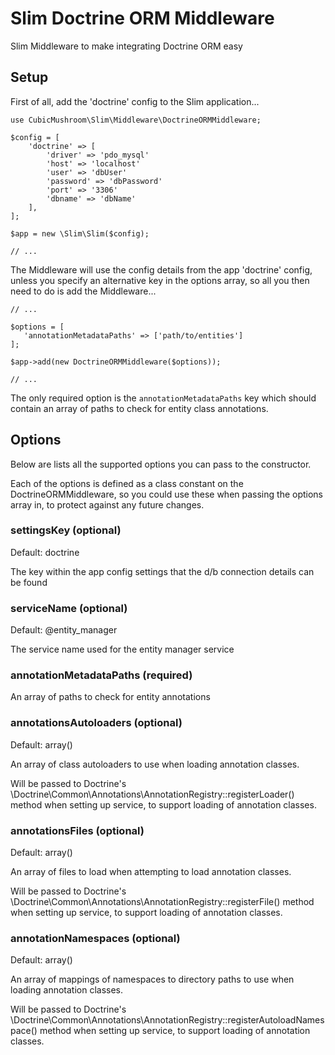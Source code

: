 Slim Doctrine ORM Middleware
============================

Slim Middleware to make integrating Doctrine ORM easy


Setup
-----

First of all, add the 'doctrine' config to the Slim application...

    use CubicMushroom\Slim\Middleware\DoctrineORMMiddleware;
    
    $config = [
        'doctrine' => [
            'driver' => 'pdo_mysql'
            'host' => 'localhost'
            'user' => 'dbUser'
            'password' => 'dbPassword'
            'port' => '3306'
            'dbname' => 'dbName'
        ],
    ];
    
    $app = new \Slim\Slim($config);
    
    // ...

The Middleware will use the config details from the app 'doctrine' config, unless you specify an alternative key in the 
options array, so all you then need to do is add the Middleware...

    // ...
    
    $options = [
       'annotationMetadataPaths' => ['path/to/entities']
    ];
   
    $app->add(new DoctrineORMMiddleware($options));
    
    // ...

The only required option is the `annotationMetadataPaths` key which should contain an array of paths to check for entity
class annotations.


Options
-------

Below are lists all the supported options you can pass to the constructor.

Each of the options is defined as a class constant on the DoctrineORMMiddleware, so you could use these when passing the 
options array in, to protect against any future changes.

### settingsKey (optional)

Default: doctrine

The key within the app config settings that the d/b connection details can be found


### serviceName (optional)

Default: @entity_manager 

The service name used for the entity manager service


### annotationMetadataPaths (required)

An array of paths to check for entity annotations


### annotationsAutoloaders (optional)

Default: array()

An array of class autoloaders to use when loading annotation classes.

Will be passed to Doctrine's \\Doctrine\\Common\\Annotations\\AnnotationRegistry::registerLoader() method when setting 
up service, to support loading of annotation classes.


### annotationsFiles (optional)

Default: array()

An array of files to load when attempting to load annotation classes.

Will be passed to Doctrine's \\Doctrine\\Common\\Annotations\\AnnotationRegistry::registerFile() method when setting 
up service, to support loading of annotation classes.


### annotationNamespaces (optional)

Default: array()

An array of mappings of namespaces to directory paths to use when loading annotation classes.

Will be passed to Doctrine's \\Doctrine\\Common\\Annotations\\AnnotationRegistry::registerAutoloadNamespace() method 
when setting up service, to support loading of annotation classes.